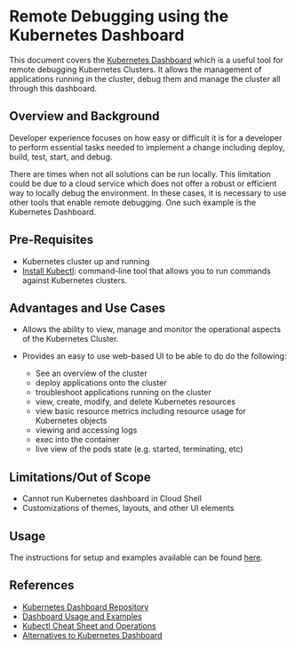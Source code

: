 # Remote Debugging using the Kubernetes Dashboard

This document covers the [Kubernetes Dashboard](https://github.com/kubernetes/dashboard) which is a useful tool for remote debugging Kubernetes Clusters. It allows the management of applications running in the cluster, debug them and manage the cluster all through this dashboard.

## Overview and Background

Developer experience focuses on how easy or difficult it is for a developer to perform essential tasks needed to implement a change including deploy, build, test, start, and debug.

There are times when not all solutions can be run locally. This limitation could be due to a cloud service which does not offer a robust or efficient way to locally debug the environment. In these cases, it is necessary to use other tools that enable remote debugging. One such example is the Kubernetes Dashboard.

## Pre-Requisites

- Kubernetes cluster up and running
- [Install Kubectl](https://kubernetes.io/docs/tasks/tools/install-kubectl/): command-line tool that allows you to run commands against Kubernetes clusters.

## Advantages and Use Cases

- Allows the ability to view, manage and monitor the operational aspects of the Kubernetes Cluster.

- Provides an easy to use web-based UI to be able to do do the following:
  - See an overview of the cluster
  - deploy applications onto the cluster
  - troubleshoot applications running on the cluster
  - view, create, modify, and delete Kubernetes resources
  - view basic resource metrics including resource usage for Kubernetes objects
  - viewing and accessing logs
  - exec into the container
  - live view of the pods state (e.g. started, terminating, etc)

## Limitations/Out of Scope

- Cannot run Kubernetes dashboard in Cloud Shell
- Customizations of themes, layouts, and other UI elements

## Usage

The instructions for setup and examples available can be found [here](setup-kubernetes-dashboard.md).

## References

- [Kubernetes Dashboard Repository](https://github.com/kubernetes/dashboard)
- [Dashboard Usage and Examples](https://kubernetes.io/docs/tasks/access-application-cluster/web-ui-dashboard/)
- [Kubectl Cheat Sheet and Operations](https://kubernetes.io/docs/reference/kubectl/overview/)
- [Alternatives to Kubernetes Dashboard](https://octopus.com/blog/alternative-kubernetes-dashboards)
